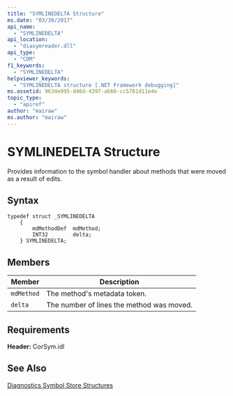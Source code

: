 ```yaml
---
title: "SYMLINEDELTA Structure"
ms.date: "03/30/2017"
api_name: 
  - "SYMLINEDELTA"
api_location: 
  - "diasymreader.dll"
api_type: 
  - "COM"
f1_keywords: 
  - "SYMLINEDELTA"
helpviewer_keywords: 
  - "SYMLINEDELTA structure [.NET Framework debugging]"
ms.assetid: 9634e995-d46d-4397-ab66-cc5781d11e4e
topic_type: 
  - "apiref"
author: "mairaw"
ms.author: "mairaw"
---
```

# SYMLINEDELTA Structure
Provides information to the symbol handler about methods that were moved as a result of edits.  

## Syntax  

```  
typedef struct _SYMLINEDELTA  
    {  
        mdMethodDef  mdMethod;  
        INT32        delta;  
    } SYMLINEDELTA;  
```  

## Members  


|Member|Description|  
|------------|-----------------|  
|`mdMethod`|The method's metadata token.|  
|`delta`|The number of lines the method was moved.|  

## Requirements  
 **Header:** CorSym.idl  

## See Also  
 [Diagnostics Symbol Store Structures](../../../../docs/framework/unmanaged-api/diagnostics/diagnostics-symbol-store-structures.md)
